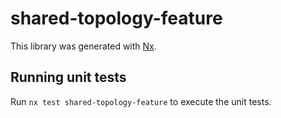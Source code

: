 # shared-topology-feature

This library was generated with [Nx](https://nx.dev).

## Running unit tests

Run `nx test shared-topology-feature` to execute the unit tests.
